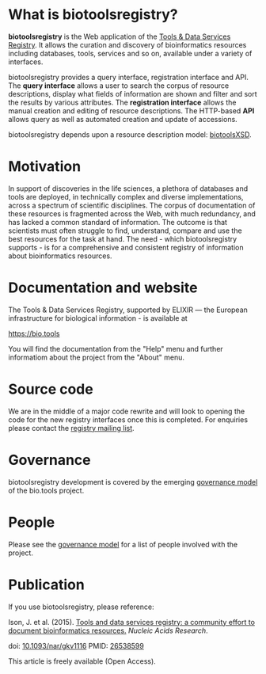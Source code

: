 # What is biotoolsregistry?
**biotoolsregistry** is the Web application of the [Tools & Data Services Registry](https://bio.tools).  It allows the curation and discovery of bioinformatics resources including databases, tools, services and so on, available under a variety of interfaces. 

biotoolsregistry provides a query interface, registration interface and API. The **query interface** allows a user to search the corpus of resource descriptions, display what fields of information are shown and filter and sort the results by various attributes.  The **registration interface** allows the manual creation and editing of resource descriptions.  The HTTP-based **API** allows query as well as automated creation and update of accessions.

biotoolsregistry depends upon a resource description model: [biotoolsXSD](https://github.com/bio-tools/biotoolsXSD).

# Motivation
In support of discoveries in the life sciences, a plethora of databases and tools are deployed, in technically complex and diverse implementations, across a spectrum of scientific disciplines. The corpus of documentation of these resources is fragmented across the Web, with much redundancy, and has lacked a common standard of information. The outcome is that scientists must often struggle to find, understand, compare and use the best resources for the task at hand.  The need - which biotoolsregistry supports - is for a comprehensive and consistent registry of information about bioinformatics resources.

# Documentation and website

The Tools & Data Services Registry, supported by ELIXIR — the European infrastructure for biological information - is available at 

https://bio.tools

You will find the documentation from the "Help" menu and further informatiom about the project from the "About" menu.

# Source code
We are in the middle of a major code rewrite and will look to opening the code for the new registry interfaces once this is completed. For enquiries please contact the [registry mailing list](mailto:registry@elixir-dk.org).

# Governance
biotoolsregistry development is covered by the emerging [governance model](https://docs.google.com/document/d/11bHg_-HAUFKbWg1O2XWmrmJZOcNMDzcFyrqGVm4FWk0/edit#) of the bio.tools project.  

# People
Please see the [governance model](https://docs.google.com/document/d/11bHg_-HAUFKbWg1O2XWmrmJZOcNMDzcFyrqGVm4FWk0/edit#heading=h.jekbgucedks5) for a list of people involved with the project.

# Publication
If you use biotoolsregistry, please reference:

Ison, J. et al. (2015). [Tools and data services registry: a community effort to document bioinformatics resources.](http://nar.oxfordjournals.org/content/early/2015/11/03/nar.gkv1116.long) _Nucleic Acids Research_.

doi: [10.1093/nar/gkv1116](http://dx.doi.org/10.1093/nar/gkv1116) PMID: [26538599 ](http://www.ncbi.nlm.nih.gov/pubmed/26538599)

This article is freely available (Open Access).

